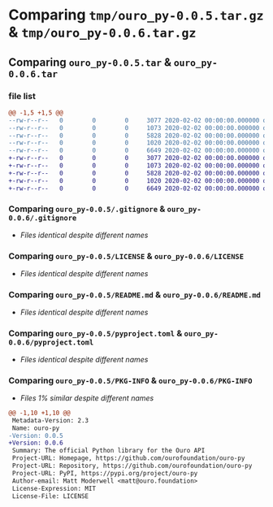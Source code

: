 # Comparing `tmp/ouro_py-0.0.5.tar.gz` & `tmp/ouro_py-0.0.6.tar.gz`

## Comparing `ouro_py-0.0.5.tar` & `ouro_py-0.0.6.tar`

### file list

```diff
@@ -1,5 +1,5 @@
--rw-r--r--   0        0        0     3077 2020-02-02 00:00:00.000000 ouro_py-0.0.5/.gitignore
--rw-r--r--   0        0        0     1073 2020-02-02 00:00:00.000000 ouro_py-0.0.5/LICENSE
--rw-r--r--   0        0        0     5828 2020-02-02 00:00:00.000000 ouro_py-0.0.5/README.md
--rw-r--r--   0        0        0     1020 2020-02-02 00:00:00.000000 ouro_py-0.0.5/pyproject.toml
--rw-r--r--   0        0        0     6649 2020-02-02 00:00:00.000000 ouro_py-0.0.5/PKG-INFO
+-rw-r--r--   0        0        0     3077 2020-02-02 00:00:00.000000 ouro_py-0.0.6/.gitignore
+-rw-r--r--   0        0        0     1073 2020-02-02 00:00:00.000000 ouro_py-0.0.6/LICENSE
+-rw-r--r--   0        0        0     5828 2020-02-02 00:00:00.000000 ouro_py-0.0.6/README.md
+-rw-r--r--   0        0        0     1020 2020-02-02 00:00:00.000000 ouro_py-0.0.6/pyproject.toml
+-rw-r--r--   0        0        0     6649 2020-02-02 00:00:00.000000 ouro_py-0.0.6/PKG-INFO
```

### Comparing `ouro_py-0.0.5/.gitignore` & `ouro_py-0.0.6/.gitignore`

 * *Files identical despite different names*

### Comparing `ouro_py-0.0.5/LICENSE` & `ouro_py-0.0.6/LICENSE`

 * *Files identical despite different names*

### Comparing `ouro_py-0.0.5/README.md` & `ouro_py-0.0.6/README.md`

 * *Files identical despite different names*

### Comparing `ouro_py-0.0.5/pyproject.toml` & `ouro_py-0.0.6/pyproject.toml`

 * *Files identical despite different names*

### Comparing `ouro_py-0.0.5/PKG-INFO` & `ouro_py-0.0.6/PKG-INFO`

 * *Files 1% similar despite different names*

```diff
@@ -1,10 +1,10 @@
 Metadata-Version: 2.3
 Name: ouro-py
-Version: 0.0.5
+Version: 0.0.6
 Summary: The official Python library for the Ouro API
 Project-URL: Homepage, https://github.com/ourofoundation/ouro-py
 Project-URL: Repository, https://github.com/ourofoundation/ouro-py
 Project-URL: PyPI, https://pypi.org/project/ouro-py
 Author-email: Matt Moderwell <matt@ouro.foundation>
 License-Expression: MIT
 License-File: LICENSE
```

